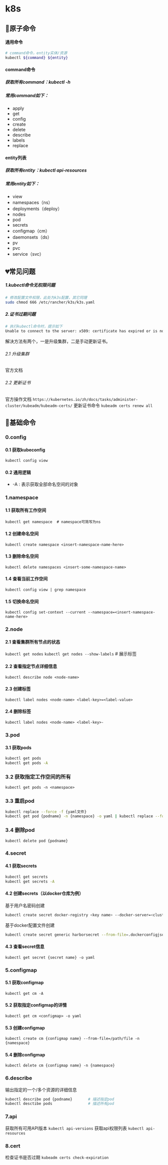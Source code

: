 k8s
=


## 💚原子命令
#### 通用命令
```bash
# command命令，entity实体/资源
kubectl ${command} ${entity}
```
#### command命令
##### 获取所有command：kubectl -h
##### 常用command如下：
- apply
- get 
- config
- create
- delete
- describe
- labels
- replace

#### entity列表
##### 获取所有entity：kubectl api-resources 
##### 常用entity如下：
- view
- namespaces（ns）
- deployments（deploy）
- nodes
- pod
- secrets
- configmap（cm）
- daemonsets（ds）
- pv
- pvc
- service（svc）

## 💔常见问题
##### 1.kubectl命令无权限问题
```bash
# 修改配置文件权限，此处为k3s配置，其它同理
sudo chmod 666 /etc/rancher/k3s/k3s.yaml
```
##### 2.证书过期问题
```bash
# 执行kubectl命令时，提示如下
Unable to connect to the server: x509: certificate has expired or is not yet valid
```
解决方法有两个，一是升级集群，二是手动更新证书。
###### 2.1 升级集群
官方文档

###### 2.2 更新证书
官方操作文档
`https://kubernetes.io/zh/docs/tasks/administer-cluster/kubeadm/kubeadm-certs/`
更新证书命令
`kubeadm certs renew all`


## 💚基础命令
### 0.config
#### 0.1 获取kubeconfig
`kubectl config view`
#### 0.2 通用逻辑
- -A : 表示获取全部命名空间的对象

### 1.namespace
#### 1.1 获取所有工作空间
`kubectl get namespace  # namespace可简写为ns`
#### 1.2 创建命名空间
`kubectl create namespace <insert-namespace-name-here>`
#### 1.3 删除命名空间
`kubectl delete namespaces <insert-some-namespace-name>`
#### 1.4 查看当前工作空间
`kubectl config view | grep namespace`
#### 1.5 切换命名空间
`kubectl config set-context --current --namespace=<insert-namespace-name-here>`

### 2.node
#### 2.1 查看集群所有节点的状态
`kubectl get nodes`
`kubectl get nodes --show-labels`  # 展示标签
#### 2.2 查看指定节点详细信息
`kubectl describe node <node-name>`
#### 2.3 创建标签
`kubectl label nodes <node-name> <label-key>=<label-value>`
#### 2.4 删除标签
`kubectl label nodes <node-name> <label-key>-`

### 3.pod
#### 3.1 获取pods
```bash
kubectl get pods
kubectl get pods -A
```
### 3.2 获取指定工作空间的所有
`kubectl get pods -n <namespace>`
### 3.3 重启pod
```bash
kubectl replace --force -f {yaml文件}
kubectl get pod {podname} -n {namespace} -o yaml | kubectl replace --force -f -
```
### 3.4 删除pod
`kubectl delete pod {podname}`

### 4.secret
#### 4.1 获取secrets
```bash
kubectl get secrets        
kubectl get secrets -A
```
#### 4.2 创建secrets（以docker仓库为例）

基于用户名密码创建
```bash
kubectl create secret docker-registry <key name> --docker-server=<cluster_CA_domain>:8500 --docker-username=<user_name> --docker-password=<user_password> --docker-email=<user_email>
```
基于docker配置文件创建
```bash
kubectl create secret generic harborsecret --from-file=.dockerconfigjson=/root/.docker/config.json --type=kubernetes.io/dockerconfigjson
```
#### 4.3 查看secret信息
`kubectl get secret {secret name} -o yaml`

### 5.configmap
#### 5.1 获取configmap
`kubectl get cm -A`
#### 5.2 获取指定configmap的详情
`kubectl get cm <configmap> -o yaml`
#### 5.3 创建configmap
`kubectl create cm {configmap name} --from-file=/path/file -n {namespace}`
#### 5.4 删除configmap
`kubectl delete cm {configmap name} -n {namespace}`

### 6.describe
输出指定的一个/多个资源的详细信息
```bash
kubectl describe pod {podname}       # 描述指定pod
kubectl desctibe pods                # 描述所有pod
```

### 7.api
获取所有可用API版本
`kubectl api-versions`
获取api权限列表
`kubectl api-resources`

### 8.cert
检查证书是否过期
`kubeadm certs check-expiration`
